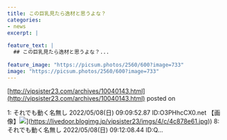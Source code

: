 ```yaml
---
title: この巨乳見たら逸材と思うよな？
categories:
- news
excerpt: |
  
feature_text: |
  ## この巨乳見たら逸材と思うよな？...
  
feature_image: "https://picsum.photos/2560/600?image=733"
image: "https://picsum.photos/2560/600?image=733"
---
```


[http://vipsister23.com/archives/10040143.html](http://vipsister23.com/archives/10040143.html)
posted on 

<!--more-->

1: それでも動く名無し 2022/05/08(日) 09:09:52.87 ID:O3PHhcCX0.net 【画像】![](https://livedoor.blogimg.jp/vipsister23/imgs/a/a/aa5acaeb.jpg[https://livedoor.blogimg.jp/vipsister23/imgs/4/c/4c878e61.jpg)](https://livedoor.blogimg.jp/vipsister23/imgs/4/c/4c878e61.jpg)) 8: それでも動く名無し 2022/05/08(日) 09:12:08.44 ID:Q...
